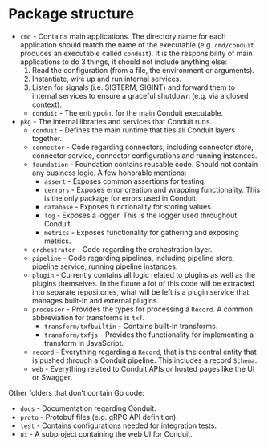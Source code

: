 # Package structure

- `cmd` - Contains main applications. The directory name for each application should match the name of the executable
  (e.g. `cmd/conduit` produces an executable called `conduit`). It is the responsibility of main applications to do 3
  things, it should not include anything else:
  1. Read the configuration (from a file, the environment or arguments).
  2. Instantiate, wire up and run internal services.
  3. Listen for signals (i.e. SIGTERM, SIGINT) and forward them to internal services to ensure a graceful shutdown (e.g. via a closed context).
  - `conduit` - The entrypoint for the main Conduit executable.
- `pkg` - The internal libraries and services that Conduit runs.
    - `conduit` - Defines the main runtime that ties all Conduit layers together.
    - `connector` - Code regarding connectors, including connector store, connector service, connector configurations
      and running instances.
    - `foundation` - Foundation contains reusable code. Should not contain any business logic. A few honorable mentions:
        - `assert` - Exposes common assertions for testing.
        - `cerrors` - Exposes error creation and wrapping functionality. This is the only package for errors used in Conduit.
        - `database` - Exposes functionality for storing values.
        - `log` - Exposes a logger. This is the logger used throughout Conduit.
        - `metrics` - Exposes functionality for gathering and exposing metrics.
    - `orchestrator` - Code regarding the orchestration layer.
    - `pipeline` - Code regarding pipelines, including pipeline store, pipeline service, running pipeline instances.
    - `plugin` - Currently contains all logic related to plugins as well as the plugins themselves. In the future a lot of
      this code will be extracted into separate repositories, what will be left is a plugin service that manages built-in
      and external plugins.
    - `processor` - Provides the types for processing a `Record`. A common abbreviation for transforms is `txf`.
        - `transform/txfbuiltin` - Contains built-in transforms.
        - `transform/txfjs` - Provides the functionality for implementing a transform in JavaScript.
    - `record` - Everything regarding a `Record`, that is the central entity that is pushed through a Conduit pipeline.
      This includes a record `Schema`.
    - `web` - Everything related to Conduit APIs or hosted pages like the UI or Swagger.

Other folders that don't contain Go code:

- `docs` - Documentation regarding Conduit.
- `proto` - Protobuf files (e.g. gRPC API definition).
- `test` - Contains configurations needed for integration tests.
- `ui` - A subproject containing the web UI for Conduit.
